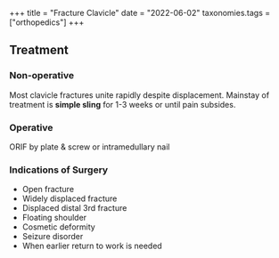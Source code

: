 +++
title = "Fracture Clavicle"
date = "2022-06-02"
taxonomies.tags = ["orthopedics"]
+++

## Treatment

### Non-operative
Most clavicle fractures unite rapidly despite displacement. Mainstay of treatment is **simple sling** for 1-3 weeks or until pain subsides.

### Operative
ORIF by plate & screw or intramedullary nail

### Indications of Surgery
- Open fracture
- Widely displaced fracture
- Displaced distal 3rd fracture
- Floating shoulder
- Cosmetic deformity
- Seizure disorder
- When earlier return to work is needed
